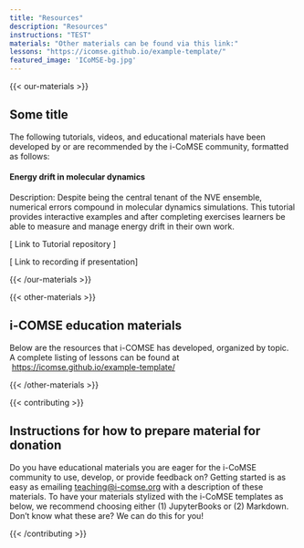 ```yaml
---
title: "Resources"
description: "Resources"
instructions: "TEST"
materials: "Other materials can be found via this link:"
lessons: "https://icomse.github.io/example-template/"
featured_image: 'ICoMSE-bg.jpg'
---
```


{{< our-materials >}}

## Some title ##

The following tutorials, videos, and educational materials have been developed by or are recommended by the i-CoMSE community, formatted as follows:

#### Energy drift in molecular dynamics ####
Description: Despite being the central tenant of the NVE ensemble, numerical errors compound in molecular dynamics simulations. This tutorial provides interactive examples and after completing exercises learners be able to measure and manage energy drift in their own work. 

[ Link to Tutorial repository ]

[ Link to recording if presentation] 

{{< /our-materials >}}


{{< other-materials >}}

## i-COMSE education materials ##

Below are the resources that i-COMSE has developed, organized by topic.  A complete listing of lessons can be found at  https://icomse.github.io/example-template/

{{< /other-materials >}}


{{< contributing >}}

## Instructions for how to prepare material for donation ##

Do you have educational materials you are eager for the i-CoMSE community to use, develop, or provide feedback on? Getting started is as easy as emailing teaching@i-comse.org with a description of these materials. To have your materials stylized with the i-CoMSE templates as below, we recommend choosing either (1) JupyterBooks or (2) Markdown. Don’t know what these are? We can do this for you!

{{< /contributing >}}
